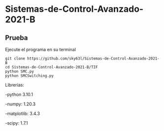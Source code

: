 # Sistemas-de-Control-Avanzado-2021-B

## Prueba

Ejecute el programa en su terminal
```
git clone https://github.com/sky63l/Sistemas-de-Control-Avanzado-2021-B
cd Sistemas-de-Control-Avanzado-2021-B/TIF
python SMC.py
python SMCSwitching.py
```

Librerias: 

-python 3.10.1

-numpy: 1.20.3

-matplotlib: 3.4.3

-scipy: 1.7.1
